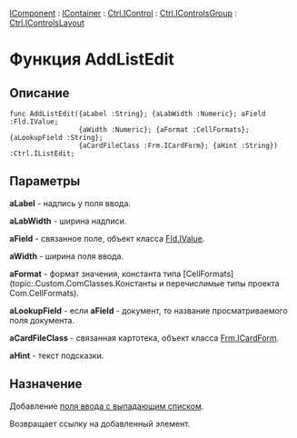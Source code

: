 ﻿---
Link: Com.Ctrl.IControlsLayout.@AddListEdit
---

[IComponent](topic:Com.Custom.ComClasses.IComponent.Default) :
[IContainer](topic:Com.Custom.ComClasses.IContainer.Default) :
[Ctrl.IControl](topic:Com.Custom.ComClasses.Ctrl.IControl.Default) :
[Ctrl.IControlsGroup](topic:Com.Custom.ComClasses.Ctrl.IControlsGroup.Default) :
[Ctrl.IControlsLayout](Default)

# Функция AddListEdit

## Описание

    func AddListEdit({aLabel :String}; {aLabWidth :Numeric}; aField :Fld.IValue;
                     {aWidth :Numeric}; {aFormat :CellFormats}; {aLookupField :String};
                     {aCardFileClass :Frm.ICardForm}; {aHint :String}) :Ctrl.IListEdit;

## Параметры

**aLabel** - надпись у поля ввода.

**aLabWidth** - ширина надписи.

**aField** - связанное поле, объект класса [Fld.IValue](topic:.Custom.ComClasses.Fld.IValue.Default).

**aWidth** - ширина поля ввода.

**aFormat** - формат значения, константа типа [CellFormats](topic:.Custom.ComClasses.Константы и перечислимые типы проекта Com.CellFormats).

**aLookupField** - если **aField** - документ, то название просматриваемого поля документа.

**aCardFileClass** - связанная картотека, объект класса [Frm.ICardForm](topic:.Custom.ComClasses.Frm.ICardForm.Default).

**aHint** - текст подсказки.

## Назначение

Добавление [поля ввода с выпадающим списком](topic:.Custom.ComClasses.Ctrl.IListEdit.Default).

Возвращает ссылку на добавленный элемент.